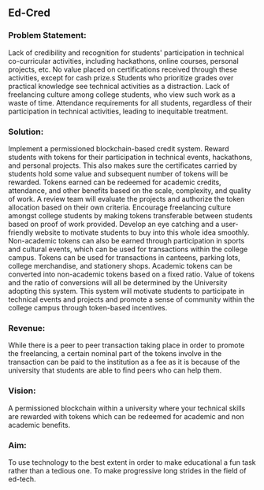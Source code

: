 ## Ed-Cred
### Problem Statement:
Lack of credibility and recognition for students' participation in technical co-curricular activities, including hackathons, online courses, personal projects, etc.
No value placed on certifications received through these activities, except for cash prize.s
Students who prioritize grades over practical knowledge see technical activities as a distraction.
Lack of freelancing culture among college students, who view such work as a waste of time.
Attendance requirements for all students, regardless of their participation in technical activities, leading to inequitable treatment.

### Solution:

Implement a permissioned blockchain-based credit system.
Reward students with tokens for their participation in technical events, hackathons, and personal projects.
This also makes sure the certificates carried by students hold some value and subsequent number of tokens will be rewarded.
Tokens earned can be redeemed for academic credits, attendance, and other benefits based on the scale, complexity, and quality of work.
A review team will evaluate the projects and authorize the token allocation based on their own criteria.
Encourage freelancing culture amongst college students by making tokens transferable between students based on proof of work provided.
Develop an eye catching and a user-friendly website to motivate students to buy into this whole idea smoothly. 
Non-academic tokens can also be earned through participation in sports and cultural events, which can be used for transactions within the college campus.
Tokens can be used for transactions in canteens, parking lots, college merchandise, and stationery shops.
Academic tokens can be converted into non-academic tokens based on a fixed ratio.
Value of tokens and the ratio of conversions will all be determined by the University adopting this system. 
This system will motivate students to participate in technical events and projects and promote a sense of community within the college campus through token-based incentives.




### Revenue:
While there is  a peer to peer transaction taking place in order to promote the freelancing, a certain nominal part of the tokens involve in the transaction can be paid to the institution as a fee as it is because of the university that students are able to find peers who can help them.


### Vision:
A permissioned blockchain within a university where your technical skills are rewarded with tokens which can be redeemed for academic and non academic benefits.

### Aim:
To use technology to the best extent in order to make educational a fun task rather than a tedious one. To make progressive long strides in the field of ed-tech.
